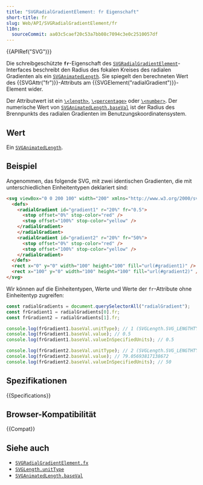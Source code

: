 ```yaml
---
title: "SVGRadialGradientElement: fr Eigenschaft"
short-title: fr
slug: Web/API/SVGRadialGradientElement/fr
l10n:
  sourceCommit: aa03c5caef20c53a7bb08c7094c3e0c2510057df
---
```


{{APIRef("SVG")}}

Die schreibgeschützte **`fr`**-Eigenschaft des [`SVGRadialGradientElement`](/de/docs/Web/API/SVGRadialGradientElement)-Interfaces beschreibt den Radius des fokalen Kreises des radialen Gradienten als ein [`SVGAnimatedLength`](/de/docs/Web/API/SVGAnimatedLength). Sie spiegelt den berechneten Wert des {{SVGAttr("fr")}}-Attributs am {{SVGElement("radialGradient")}}-Element wider.

Der Attributwert ist ein [`\<length>`](/de/docs/Web/SVG/Guides/Content_type#length), [`\<percentage>`](/de/docs/Web/SVG/Guides/Content_type#percentage) oder [`\<number>`](/de/docs/Web/SVG/Guides/Content_type#number). Der numerische Wert von [`SVGAnimatedLength.baseVal`](/de/docs/Web/API/SVGAnimatedLength/baseVal) ist der Radius des Brennpunkts des radialen Gradienten im Benutzungskoordinatensystem.

## Wert

Ein [`SVGAnimatedLength`](/de/docs/Web/API/SVGAnimatedLength).

## Beispiel

Angenommen, das folgende SVG, mit zwei identischen Gradienten, die mit unterschiedlichen Einheitentypen deklariert sind:

```html
<svg viewBox="0 0 200 100" width="200" xmlns="http://www.w3.org/2000/svg">
  <defs>
    <radialGradient id="gradient1" r="20%" fr="0.5">
      <stop offset="0%" stop-color="red" />
      <stop offset="100%" stop-color="yellow" />
    </radialGradient>
    </radialGradient>
    <radialGradient id="gradient2" r="20%" fr="50%">
      <stop offset="0%" stop-color="red" />
      <stop offset="100%" stop-color="yellow" />
    </radialGradient>
  </defs>
  <rect x="0" y="0" width="100" height="100" fill="url(#gradient1)" />
  <rect x="100" y="0" width="100" height="100" fill="url(#gradient2)" />
</svg>
```

Wir können auf die Einheitentypen, Werte und Werte der `fr`-Attribute ohne Einheitentyp zugreifen:

```js
const radialGradients = document.querySelectorAll("radialGradient");
const frGradient1 = radialGradients[0].fr;
const frGradient2 = radialGradients[1].fr;

console.log(frGradient1.baseVal.unitType); // 1 (SVGLength.SVG_LENGTHTYPE_NUMBER)
console.log(frGradient1.baseVal.value); // 0.5
console.log(frGradient1.baseVal.valueInSpecifiedUnits); // 0.5

console.log(frGradient2.baseVal.unitType); // 2 (SVGLength.SVG_LENGTHTYPE_PERCENTAGE)
console.log(frGradient2.baseVal.value); // 79.05693817138672
console.log(frGradient2.baseVal.valueInSpecifiedUnits); // 50
```

## Spezifikationen

{{Specifications}}

## Browser-Kompatibilität

{{Compat}}

## Siehe auch

- [`SVGRadialGradientElement.fx`](/de/docs/Web/API/SVGRadialGradientElement/fx)
- [`SVGLength.unitType`](/de/docs/Web/API/SVGLength/unitType)
- [`SVGAnimatedLength.baseVal`](/de/docs/Web/API/SVGAnimatedLength/baseVal)
